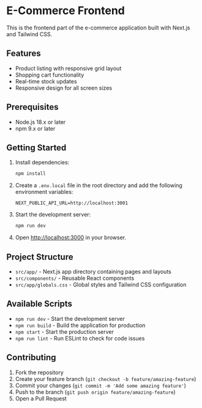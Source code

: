 # E-Commerce Frontend

This is the frontend part of the e-commerce application built with Next.js and Tailwind CSS.

## Features

- Product listing with responsive grid layout
- Shopping cart functionality
- Real-time stock updates
- Responsive design for all screen sizes

## Prerequisites

- Node.js 18.x or later
- npm 9.x or later

## Getting Started

1. Install dependencies:
   ```bash
   npm install
   ```

2. Create a `.env.local` file in the root directory and add the following environment variables:
   ```
   NEXT_PUBLIC_API_URL=http://localhost:3001
   ```

3. Start the development server:
   ```bash
   npm run dev
   ```

4. Open [http://localhost:3000](http://localhost:3000) in your browser.

## Project Structure

- `src/app/` - Next.js app directory containing pages and layouts
- `src/components/` - Reusable React components
- `src/app/globals.css` - Global styles and Tailwind CSS configuration

## Available Scripts

- `npm run dev` - Start the development server
- `npm run build` - Build the application for production
- `npm start` - Start the production server
- `npm run lint` - Run ESLint to check for code issues

## Contributing

1. Fork the repository
2. Create your feature branch (`git checkout -b feature/amazing-feature`)
3. Commit your changes (`git commit -m 'Add some amazing feature'`)
4. Push to the branch (`git push origin feature/amazing-feature`)
5. Open a Pull Request 